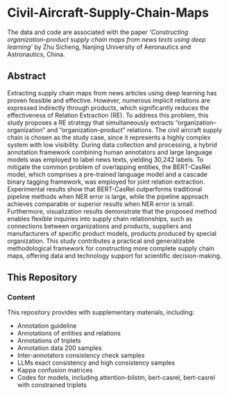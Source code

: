 # Civil-Aircraft-Supply-Chain-Maps
The data and code are associated with the paper *'Constructing organization–product supply chain maps from news texts using deep learning'* by Zhu Sicheng, Nanjing University of Aeronautics and Astronautics, China.
## Abstract
Extracting supply chain maps from news articles using deep learning has proven feasible and effective. However, numerous implicit relations are expressed indirectly through products, which significantly reduces the effectiveness of Relation Extraction (RE). To address this problem, this study proposes a RE strategy that simultaneously extracts “organization–organization” and “organization–product” relations. The civil aircraft supply chain is chosen as the study case, since it represents a highly complex system with low visibility. During data collection and processing, a hybrid annotation framework combining human annotators and large language models was employed to label news texts, yielding 30,242 labels. To mitigate the common problem of overlapping entities, the BERT-CasRel model, which comprises a pre-trained language model and a cascade binary tagging framework, was employed for joint relation extraction. Experimental results show that BERT-CasRel outperforms traditional pipeline methods when NER error is large, while the pipeline approach achieves comparable or superior results when NER error is small. Furthermore, visualization results demonstrate that the proposed method enables flexible inquiries into supply chain relationships, such as connections between organizations and products, suppliers and manufacturers of specific product models, products produced by special organization. This study contributes a practical and generalizable methodological framework for constructing more complete supply chain maps, offering data and technology support for scientific decision-making.
## This Repository
### Content
This repository provides with supplementary materials, including:
- Annotation guideline
- Annotations of entities and relations
- Annotations of triplets
- Annotation data 200 samples
- Inter-annotators consistency check samples
- LLMs exact consistency and high consistency samples
- Kappa confusion matrices
- Codes for models, including attention-bilstm, bert-casrel, bert-casrel with constrained triplets
